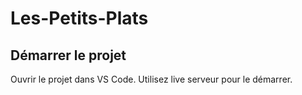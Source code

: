 # Les-Petits-Plats

## Démarrer le projet

Ouvrir le projet dans VS Code. Utilisez live serveur pour le démarrer.
